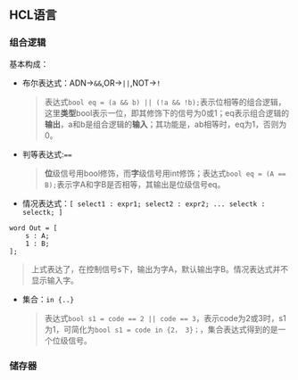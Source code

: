 ## HCL语言
### 组合逻辑
基本构成：
- 布尔表达式：ADN->`&&`,OR->`||`,NOT->`!`
  > 表达式`bool eq = (a && b) || (!a && !b);`表示位相等的组合逻辑，这里**类型**bool表示一位，即其修饰下的信号为0或1；eq表示组合逻辑的**输出**，a和b是组合逻辑的**输入**；其功能是，ab相等时，eq为1，否则为0。
- 判等表达式:`==`
  > **位**级信号用bool修饰，而**字**级信号用int修饰；表达式`bool eq = (A == B);`表示字A和字B是否相等，其输出是位级信号eq。
- 情况表达式：`[ select1 : expr1; select2 : expr2; ... selectk : selectk; ]`
```
word Out = [
    s : A;
    1 : B;
];
```
  > 上式表达了，在控制信号s下，输出为字A，默认输出字B。情况表达式并不显示输入字。
- 集合：`in {..}`
  > 表达式`bool s1 = code == 2 || code == 3`，表示code为2或3时，s1为1，可简化为`bool s1 = code in {2， 3}；`，集合表达式得到的是一个位级信号。
### 储存器


